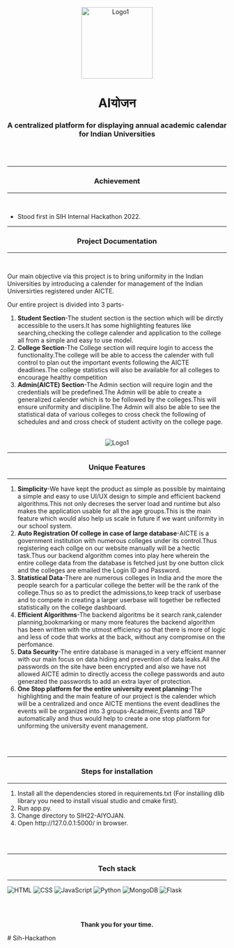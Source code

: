 
<div align="center">
<img width="164" alt="Logo1" src="https://user-images.githubusercontent.com/64307441/220329846-2cafde60-d3d4-43e0-acbc-4fa4a5d80d72.png">
</div>

<h1 align="center">AIयोजन</h1>
<h3 align="center">A centralized platform for displaying annual academic calendar for Indian Universities</h3>
<br><br>
<p align="center" style="margin-top:10px">
<hr>

<h3 align="center">
Achievement
</h3> 
<hr>
<br> 
<ul>
<li>Stood first in SIH Internal Hackathon 2022.</li>
</ul>
<hr>

<h3 align="center">
Project Documentation
</h3> 
<hr>
<br> 
<p>Our main objective via this project is to bring uniformity in the Indian Universities by introducing a calender for management of the Indian Universirties registered under AICTE.</p>
<p>Our entire project is divided into 3 parts-</p>
<ol>
<li><strong>Student Section</strong>-The student section is the section which will be dirctly accessible to the users.It has some highlighting features like searching,checking the college calender and application to the college all from a simple and easy to use model.</li>
<li><strong>College Section</strong>-The College section will require login to access the functionality.The college will be able to access the calender with full control to plan out the important events following the AICTE deadlines.The college statistics will also be available for all colleges to encourage healthy competition</li>
<li><strong>Admin(AICTE) Section</strong>-The Admin section will require login and the credentials will be predefined.The Admin will be able to create a generalized calender which is to be followed by the colleges.This will ensure uniformity and discipline.The Admin will also be able to see the statistical data of various colleges to cross check the following of schedules and and cross check of student activity on the college page.</li>

</ol>
<br>

<div align="center">
<img alt="Logo1" src="https://user-images.githubusercontent.com/64307441/220329275-a0b79cb3-890f-4d77-885e-17fa4c25aa48.jpg">
</div>

<hr>
<h3 align="center">Unique Features</h3>
<hr>
<ol>
<li><strong>Simplicity</strong>-We have kept the product as simple as possible by maintaing a simple and easy to use UI/UX design to simple and efficient backend algorithms.This not only decreses the server load and runtime but also makes the application usable for all the age groups.This is the main feature which would also help us scale in future if we want uniformity in our school system.</li>
<li><strong>Auto Registration Of college in case of large database</strong>-AICTE is a government institution with numerous colleges under its control.Thus registering each collge on our website manually will be a hectic task.Thus our backend algorithm comes into play here wherein the entire college data from the database is fetched just by one button click and the colleges are emailed the Login ID and Password.</li>
<li><strong>Statistical Data</strong>-There are numerous colleges in India and the more the people search for a particular college the better will be the rank of the college.Thus so as to predict the admissions,to keep track of userbase and to compete in creating a larger userbase will together be reflected statistically on the college dashboard.</li>
<li><strong>Efficient Algorithms</strong>-The backend algoritms be it search rank,calender planning,bookmarking or many more features the backend algorithm has been written with the utmost efficiency so that there is more of logic and less of code that works at the back, without any compromise on the perfomance.</li>
<li><strong>Data Security</strong>-The entire database is managed in a very effcient manner with our main focus on data hiding and prevention of data leaks.All the passwords on the site have been encrypted and also we have not allowed AICTE admin to directly access the college passwords and auto generated the passwords to add an extra layer of protection.</li>
<li><strong>One Stop platform for the entire university event planning</strong>-The highlighting and the main feature of our project is the calender which will be a centralized and once AICTE mentions the event deadlines the events will be organized into 3 groups-Acadmeic,Events and T&P automatically and thus would help to create a one stop platform for uniforming the university event management.</li>
</ol>
<br>
<br>

<hr>
<h3 align="center">Steps for installation</h3>
<hr>
<ol>
<li>Install all the dependencies stored in requirements.txt (For installing dlib library you need to install visual studio and cmake first).</li>
<li>Run app.py.</li>
<li>Change directory to SIH22-AIYOJAN.</li>
<li>Open http://127.0.0.1:5000/ in browser.</li>
</ol>
<br>
<br>

<!-- 
<h4 align="center"><b>Video Demonstartion can be found<a href="#">here</a>.</b></h4>
<br>
<br>  
-->

<hr>
<h3 align="center">Tech stack</h3>
<hr>

![HTML](https://img.shields.io/badge/HTML5-E34F26?style=for-the-badge&logo=html5&logoColor=white&style=plastic) ![CSS](https://img.shields.io/badge/CSS-239120?&style=for-the-badge&logo=css3&logoColor=white&style=plastic) ![JavaScript](https://img.shields.io/badge/JavaScript-F7DF1E?style=for-the-badge&logo=javascript&logoColor=white&style=plastic) ![Python](https://img.shields.io/badge/Python-00008B?style=for-the-badge&logo=python&logoColor=white&style=plastic) ![MongoDB](https://img.shields.io/badge/MongoDB-4EA94B?style=for-the-badge&logo=mongodb&logoColor=white&style=plastic) ![Flask](https://img.shields.io/badge/Flask-FF8C00?style=for-the-badge&logo=flask&logoColor=white&style=plastic)
<br><br>

<div align="center">
  <br>
  <p><b>Thank you for your time.</b><br>
  </p>
</div>
#   S i h - H a c k a t h o n  
 